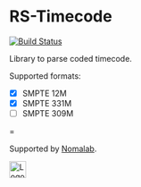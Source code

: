 RS-Timecode
===

[![Build Status](https://travis-ci.org/MarcAntoine-Arnaud/rs_timecode.svg?branch=master)](https://travis-ci.org/MarcAntoine-Arnaud/rs_timecode)


Library to parse coded timecode.

Supported formats:  
- [x] SMPTE 12M  
- [x] SMPTE 331M
- [ ] SMPTE 309M

=

Supported by [Nomalab](http://www.nomalab.com/).

<img src="http://www.nomalab.com/images/logo.svg" alt="Logo" height="30"/>

